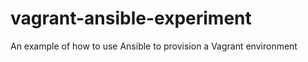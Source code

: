 vagrant-ansible-experiment
==========================

An example of how to use Ansible to provision a Vagrant environment
